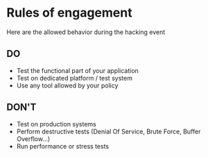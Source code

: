 # Rules of engagement

Here are the allowed behavior during the hacking event

## DO

- Test the functional part of your application
- Test on dedicated platform / test system
- Use any tool allowed by your policy

## DON'T

- Test on production systems
- Perform destructive tests (Denial Of Service, Brute Force, Buffer Overflow...)
- Run performance or stress tests
